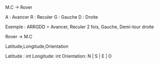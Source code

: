 M.C -> Rover

A : Avancer
R : Reculer
G : Gauche
D : Droite

Exemple : ARRGDD = Avancer, Reculer 2 fois, Gauche, Demi-tour droite

Rover -> M.C

Latitude,Longitude,Orientation

Latitude : int
Longitude: int
Orientation: N | S | E | O